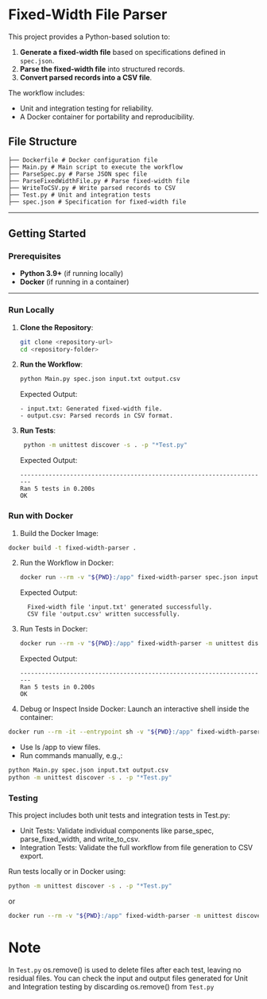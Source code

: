# Fixed-Width File Parser

This project provides a Python-based solution to:

1. **Generate a fixed-width file** based on specifications defined in `spec.json`.
2. **Parse the fixed-width file** into structured records.
3. **Convert parsed records into a CSV file**.

The workflow includes:
- Unit and integration testing for reliability.
- A Docker container for portability and reproducibility.


## File Structure
```
├── Dockerfile # Docker configuration file
├── Main.py # Main script to execute the workflow
├── ParseSpec.py # Parse JSON spec file
├── ParseFixedWidthFile.py # Parse fixed-width file
├── WriteToCSV.py # Write parsed records to CSV
├── Test.py # Unit and integration tests
├── spec.json # Specification for fixed-width file
```

---

## Getting Started

### Prerequisites

- **Python 3.9+** (if running locally)
- **Docker** (if running in a container)

---

### Run Locally

1. **Clone the Repository**:
   ```bash
   git clone <repository-url>
   cd <repository-folder>

2. **Run the Workflow**:
   ```bash
   python Main.py spec.json input.txt output.csv
   ```
   Expected Output:
    ```
    - input.txt: Generated fixed-width file.
    - output.csv: Parsed records in CSV format.
   ```

3. **Run Tests**:
   ```bash
    python -m unittest discover -s . -p "*Test.py"
   ```
   Expected Output:
    
    ```
    ----------------------------------------------------------------------
    Ran 5 tests in 0.200s
    OK
    ```

### Run with Docker

1. Build the Docker Image:

```bash
docker build -t fixed-width-parser .
```

2. Run the Workflow in Docker:
   ```bash
   docker run --rm -v "${PWD}:/app" fixed-width-parser spec.json input.txt output.csv
   ```
   Expected Output:
    ```
      Fixed-width file 'input.txt' generated successfully.
      CSV file 'output.csv' written successfully.
   ```

3. Run Tests in Docker:

    ```bash
    docker run --rm -v "${PWD}:/app" fixed-width-parser -m unittest discover -s . -p "*Test.py"
   ```
   Expected Output:
    
    ```
    ----------------------------------------------------------------------
    Ran 5 tests in 0.200s
    OK
    ```
4. Debug or Inspect Inside Docker: Launch an interactive shell inside the container:

  ```bash
  docker run --rm -it --entrypoint sh -v "${PWD}:/app" fixed-width-parser
  ```

- Use ls /app to view files.
- Run commands manually, e.g.,:

```bash
python Main.py spec.json input.txt output.csv
python -m unittest discover -s . -p "*Test.py"
```

### Testing

This project includes both unit tests and integration tests in Test.py:

- Unit Tests:
   Validate individual components like parse_spec, parse_fixed_width, and write_to_csv.
- Integration Tests:
   Validate the full workflow from file generation to CSV export.
  
Run tests locally or in Docker using:

```bash
python -m unittest discover -s . -p "*Test.py"
```
or
```bash
docker run --rm -v "${PWD}:/app" fixed-width-parser -m unittest discover -s . -p "*Test.py"
```
# Note
In `Test.py` os.remove() is used to delete files after each test, leaving no residual files. You can check the input and output files generated for Unit and Integration testing by discarding os.remove() from `Test.py`
